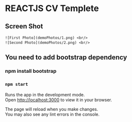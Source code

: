 #  REACTJS CV Templete

## Screen Shot
    ![First Photo](demoPhotos/1.png) <br/>
    ![Second Photo](demoPhotos/2.png) <br/>

## You need to add bootstrap dependency
    
### npm install bootstrap

### `npm start`

Runs the app in the development mode.\
Open [http://localhost:3000](http://localhost:3000) to view it in your browser.

The page will reload when you make changes.\
You may also see any lint errors in the console.

